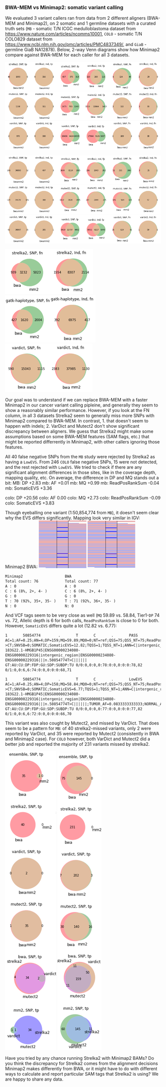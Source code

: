 ### BWA-MEM vs Minimap2: somatic variant calling 

We evaluated 3 variant callers ran from data from 2 different aligners (BWA-MEM and Minimap2), on 2 somatic and 1 germline datasets with a curated truth sets (`MB` - somatic T/N ICGC medulloblastoma dataset from https://www.nature.com/articles/ncomms10001, `COLO` - somatic T/N COLO829 dataset from https://www.ncbi.nlm.nih.gov/pmc/articles/PMC4837349/, and `GiaB` - germline GiaB NA12878). Below, 2-way Venn diagrams show how Minimap2 compare against BWA-MEM for each caller for all 3 datasets. 

![ICGC MB, strelka2 calls, BWA-MEM vs Minimap2](img/mb_strelka2.png)
![ICGC MB, mutect2 calls, BWA-MEM vs Minimap2](img/mb_mutect2.png)
![ICGC MB, vardict calls, BWA-MEM vs Minimap2](img/mb_vardict.png)

![COLO829 strelka2 calls, BWA-MEM vs Minimap2](img/colo_strelka2.png)
![COLO829 mutect2 calls, BWA-MEM vs Minimap2](img/colo_mutect2.png)
![COLO829 vardict calls, BWA-MEM vs Minimap2](img/colo_vardict.png)

![GiaB NA18878 strelka2 calls, BWA-MEM vs Minimap2](img/giab_strelka2.png)
![GiaB NA18878 gatk-haplotype calls, BWA-MEM vs Minimap2](img/giab_gatk.png)
![GiaB NA18878 vardict calls, BWA-MEM vs Minimap2](img/giab_vardict.png)

Our goal was to understand if we can replace BWA-MEM with a faster Minimap2 in our cancer variant calling pipleine, and generally they seem to show a reasonably similar performance. However, if you look at the FN column, in all 3 datasets Strelka2 seem to generally miss more SNPs with Minimap2 compared to BWA-MEM. In contrast, 1. that doesn't seem to happen with indels; 2. VarDict and Mutect2 don't show significant discrepancy between aligners. We guess that Strelka2 might make some assumptions based on some BWA-MEM features (SAM flags, etc.) that might be reported differrently in Minimap2, with other callers ignoring those features.

All 40 false negative SNPs from the `MB` study were rejected by Strelka2 as having a `LowEVS`. From 246 `COLO` false negative SNPs, 15 were not detected, and the rest rejected with `LowEVS`. We tried to check if there are any significant alignment differences in those sites, like in the coverage depth, mapping quality, etc. On average, the difference in DP and MQ stands out a bit:
MB: DP               +2.83
mb: AF               +0.01
mb: MQ               +0.99
mb: ReadPosRankSum   -0.04
mb: SomaticEVS       +3.36

colo: DP            +20.56
colo: AF              0.00
colo: MQ             +2.73
colo: ReadPosRankSum -0.09
colo: SomaticEVS     +3.83

Though eyeballing one variant (1:50,854,774 from `MB`), it doesn't seem clear why the EVS differs significantly. Mapping look very similar in IGV: 
Minimap2                                         BWA:
![IGV BWA-MEM](img/igv_bwa.png)                  ![IGV Minimap2](img/igv_minimap2.png)
```
Minimap2             	   BWA   
Total count: 76            Total count: 77   
A : 0                      A : 0 
C : 6 (8%, 2+, 4- )        C : 6 (8%, 2+, 4- ) 
G : 0                      G : 0 
T : 70 (92%, 35+, 35- )    T : 71 (92%, 36+, 35- )
N : 0                      N: 0
```

And VCF tags seem to be very close as well (`MQ` 59.89 vs. 58.84, Tier1-`DP` 74 vs. 72, Allelic depth is 6 for both calls, `ReadPosRankSum` is close to 0 for both. However, `SomaticEVS` differs quite a lot (12.82 vs. 6.77):
``` Strelka2 BWA (batch1-strelka2-annotated-bwa.vcf.gz)
1       50854774        .       T       C       .       PASS    AC=1;AF=0.25;AN=4;DP=159;MQ=59.89;MQ0=0;NT=ref;QSS=75;QSS_NT=75;ReadPosRankSum=-0.14;SGT=TT->CT;SNVSB=0;SOMATIC;SomaticEVS=12.82;TQSS=1;TQSS_NT=1;ANN=C|intergenic_region|MODIFIER|RP11-183G22.1-HMGB1P45|ENSG00000234080-ENSG00000229316|intergenic_region|ENSG00000234080-ENSG00000229316|||n.50854774T>C||||||     GT:AU:CU:DP:FDP:GU:SDP:SUBDP:TU 0/0:0,0:0,0:78:0:0,0:0:0:78,82  0/1:0,0:6,6:74:0:0,0:0:0:68,71
```
``` Strelka2 Minimap2 (mb_strelka_snp_uniq_fn.normalised.vcf.gz)
1       50854774        .       T       C       .       LowEVS  AC=1;AF=0.25;AN=4;DP=158;MQ=58.84;MQ0=0;NT=ref;QSS=75;QSS_NT=75;ReadPosRankSum=-0.03;SGT=TT->CT;SNVSB=0;SOMATIC;SomaticEVS=6.77;TQSS=1;TQSS_NT=1;ANN=C|intergenic_region|MODIFIER|RP11-183G22.1-HMGB1P45|ENSG00000234080-ENSG00000229316|intergenic_region|ENSG00000234080-ENSG00000229316|||n.50854774T>C||||||;TUMOR_AF=0.0833333333333;NORMAL_AF=0.0;TUMOR_DP=72;NORMAL_DP=77;TUMOR_MQ=58.84000015258789     GT:AU:CU:DP:FDP:GU:SDP:SUBDP:TU 0/0:0,0:0,0:77:0:0,0:0:0:77,82  0/1:0,0:6,6:72:0:0,0:0:0:66,70
```

This variant was also cought by Mutect2, and missed by VarDict. That does seem to be a pattern for `MB`: of 40 strelka2-missed variants, only 2 were reported by VarDict, and 35 were reported by Mutect2 (consistently in BWA and Minimap2 case). For `COLO` however, both VarDict and Mutect2 did a better job and reported the majority of 231 variants missed by strelka2.

![](img/mb_40.png) ![](img/colo_231.png)

Have you tried by any chance running Strelka2 with Minimap2 BAMs? 
Do you think the discrepancy for Strelka2 comes from the alignment decisions Minimap2 makes differently from BWA, or it might have to do with different ways to calculate and report particular SAM tags that Strelka2 is using? 
We are happy to share any data.


